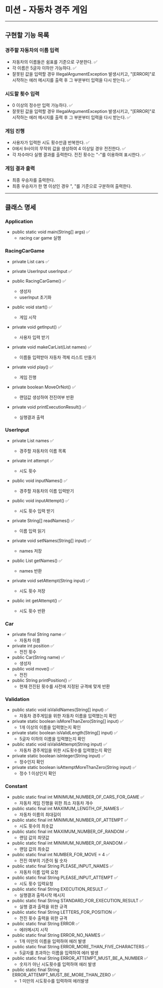 # 미션 - 자동차 경주 게임

---

## 구현할 기능 목록

### 경주할 자동차의 이름 입력

- 자동차의 이름들은 쉼표를 기준으로 구분한다. ✅
- 각 이름은 5글자 이하만 가능하다. ✅
- 잘못된 값을 입력할 경우 IllegalArgumentException 발생시키고, "[ERROR]"로 시작하는 에러 메시지를 출력 후 그 부분부터 입력을 다시 받는다. ✅

### 시도할 횟수 입력

- 0 이상의 정수만 입력 가능하다. ✅
- 잘못된 값을 입력할 경우 IllegalArgumentException 발생시키고, "[ERROR]"로 시작하는 에러 메시지를 출력 후 그 부분부터 입력을 다시 받는다. ✅

### 게임 진행

- 사용자가 입력한 시도 횟수만큼 반복한다. ✅
- 0에서 9사이의 무작위 값을 생성하여 4 이상일 경우 전진한다. ✅
- 각 차수마다 실행 결과를 출력한다. 전진 횟수는 "-"를 이용하여 표시한다. ✅

### 게임 결과 출력

- 최종 우승자를 출력한다.
- 최종 우승자가 한 명 이상인 경우 ", "를 기준으로 구분하여 출력한다.

---

## 클래스 명세

### Application

- public static void main(String[] args) ✅
    * racing car game 실행

### RacingCarGame

- private List<Car> cars ✅
- private UserInput userInput ✅

- public RacingCarGame() ✅
    * 생성자
    * userInput 초기화
- public void start() ✅
    * 게임 시작
- private void getInput() ✅
    * 사용자 입력 받기
- private void makeCarList(List<String> names) ✅
    * 이름들 입력받아 자동차 객체 리스트 만들기
- private void play() ✅
    * 게임 진행
- private boolean MoveOrNot() ✅
    * 랜덤값 생성하여 전진여부 반환
- private void printExecutionResult() ✅
    * 실행결과 출력

### UserInput

- private List<String> names ✅
    * 경주할 자동차의 이름 목록
- private int attempt ✅
    * 시도 횟수

- public void inputNames() ✅
    * 경주할 자동차의 이름 입력받기
- public void inputAttempt() ✅
    * 시도 횟수 입력 받기
- private String[] readNames() ✅
    * 이름 입력 읽기
- private void setNames(String[] input) ✅
    * names 저장
- public List<String> getNames() ✅
    * names 반환
- private void setAttempt(String input) ✅
    * 시도 횟수 저장
- public int getAttempt() ✅
    * 시도 횟수 반환

### Car

- private final String name ✅
    * 자동차 이름
- private int position ✅
    * 전진 횟수
- public Car(String name) ✅
    * 생성자
- public void move() ✅
    * 전진
- public String printPosition() ✅
    * 현재 전진된 횟수를 사전에 지정된 규격에 맞게 반환

### Validation

- public static void isValidNames(String[] input) ✅
    * 자동차 경주게임을 위한 자동차 이름을 입력했는지 확인
- private static boolean isMoreThanZero(String[] input) ✅
    * 1개 이상의 이름을 입력했는지 확인
- private static boolean isValidLength(String[] input) ✅
    * 5글자 이하의 이름을 입력했는지 확인
- public static void isValidAttempt(String input) ✅
    * 자동차 경주게임을 위한 시도횟수를 입력했는지 확인
- private static boolean isInteger(String input) ✅
    * 정수인지 확인
- private static boolean isAttemptMoreThanZero(String input) ✅
    * 정수 1 이상인지 확인

### Constant

- public static final int MINIMUM_NUMBER_OF_CARS_FOR_GAME ✅
    * 자동차 게임 진행을 위한 최소 자동차 개수
- public static final int MAXIMUM_LENGTH_OF_NAMES ✅
    * 자동차 이름의 최대길이
- public static final int MINIMUM_NUMBER_OF_ATTEMPT ✅
    * 시도 횟수의 최솟값
- public static final int MAXIMUM_NUMBER_OF_RANDOM ✅
    * 랜덤 값의 최댓값
- public static final int MINIMUM_NUMBER_OF_RANDOM ✅
    * 랜덤 값의 최솟값
- public static final int NUMBER_FOR_MOVE = 4 ✅
    * 전진 여부의 기준이 될 숫자
- public static final String PLEASE_INPUT_NAMES ✅
    * 자동차 이름 입력 요청
- public static final String PLEASE_INPUT_ATTEMPT ✅
    * 시도 횟수 입력요청
- public static final String EXECUTION_RESULT ✅
    * 실행결과 출력시작 메시지
- public static final String STANDARD_FOR_EXECUTION_RESULT ✅
    * 실행 결과 출력을 위한 규격
- public static final String LETTERS_FOR_POSITION ✅
    * 전진 횟수 출력을 위한 규격
- public static final String ERROR ✅
    * 에러메시지 시작
- public static final String ERROR_NO_NAMES ✅
    * 1개 미만의 이름을 입력하여 에러 발생
- public static final String ERROR_MORE_THAN_FIVE_CHARACTERS ✅
    * 5글자를 초과하는 이름을 입력하여 에러 발생
- public static final String ERROR_ATTEMPT_MUST_BE_A_NUMBER ✅
    * 숫자가 아닌 시도횟수를 입력하여 에러 발생
- public static final String ERROR_ATTEMPT_MUST_BE_MORE_THAN_ZERO ✅
    * 1 미만의 시도횟수를 입력하여 에러발생
